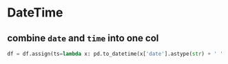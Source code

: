 # DateTime

## combine `date`  and `time` into one col
```py
df = df.assign(ts=lambda x: pd.to_datetime(x['date'].astype(str) + ' ' + x['time'].astype(str)))
```
